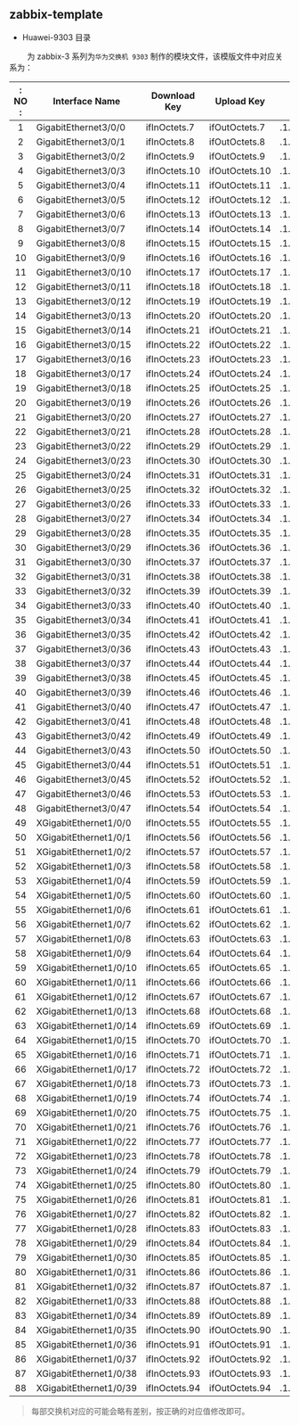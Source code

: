 ## zabbix-template

- Huawei-9303 目录

 &emsp;&emsp; 为 zabbix-3 系列为`华为交换机 9303` 制作的模块文件，该模版文件中对应关系为：
 
|:  NO :|       Interface Name      |   Download  Key   |    Upload Key     |           Upload OID        |     Download OID         |
|:-----:| ------------------------- | ----------------- | ----------------- | --------------------------- | ------------------------ |
|	1	|	GigabitEthernet3/0/0	|	ifInOctets.7	|	ifOutOctets.7	|	.1.3.6.1.2.1.2.2.1.10.7	  |	.1.3.6.1.2.1.2.2.1.16.7	 |
|	2	|	GigabitEthernet3/0/1	|	ifInOctets.8	|	ifOutOctets.8	|	.1.3.6.1.2.1.2.2.1.10.8	  |	.1.3.6.1.2.1.2.2.1.16.8	 |
|	3	|	GigabitEthernet3/0/2	|	ifInOctets.9	|	ifOutOctets.9	|	.1.3.6.1.2.1.2.2.1.10.9	  |	.1.3.6.1.2.1.2.2.1.16.9	 |
|	4	|	GigabitEthernet3/0/3	|	ifInOctets.10	|	ifOutOctets.10	|	.1.3.6.1.2.1.2.2.1.10.10  |	.1.3.6.1.2.1.2.2.1.16.10 |
|	5	|	GigabitEthernet3/0/4	|	ifInOctets.11	|	ifOutOctets.11	|	.1.3.6.1.2.1.2.2.1.10.11  |	.1.3.6.1.2.1.2.2.1.16.11 |
|	6	|	GigabitEthernet3/0/5	|	ifInOctets.12	|	ifOutOctets.12	|	.1.3.6.1.2.1.2.2.1.10.12  |	.1.3.6.1.2.1.2.2.1.16.12 |
|	7	|	GigabitEthernet3/0/6	|	ifInOctets.13	|	ifOutOctets.13	|	.1.3.6.1.2.1.2.2.1.10.13  |	.1.3.6.1.2.1.2.2.1.16.13 |
|	8	|	GigabitEthernet3/0/7	|	ifInOctets.14	|	ifOutOctets.14	|	.1.3.6.1.2.1.2.2.1.10.14  |	.1.3.6.1.2.1.2.2.1.16.14 |
|	9	|	GigabitEthernet3/0/8	|	ifInOctets.15	|	ifOutOctets.15	|	.1.3.6.1.2.1.2.2.1.10.15  |	.1.3.6.1.2.1.2.2.1.16.15 |
|	10	|	GigabitEthernet3/0/9	|	ifInOctets.16	|	ifOutOctets.16	|	.1.3.6.1.2.1.2.2.1.10.16  |	.1.3.6.1.2.1.2.2.1.16.16 |
|	11	|	GigabitEthernet3/0/10	|	ifInOctets.17	|	ifOutOctets.17	|	.1.3.6.1.2.1.2.2.1.10.17  |	.1.3.6.1.2.1.2.2.1.16.17 |
|	12	|	GigabitEthernet3/0/11	|	ifInOctets.18	|	ifOutOctets.18	|	.1.3.6.1.2.1.2.2.1.10.18  |	.1.3.6.1.2.1.2.2.1.16.18 |
|	13	|	GigabitEthernet3/0/12	|	ifInOctets.19	|	ifOutOctets.19	|	.1.3.6.1.2.1.2.2.1.10.19  |	.1.3.6.1.2.1.2.2.1.16.19 |
|	14	|	GigabitEthernet3/0/13	|	ifInOctets.20	|	ifOutOctets.20	|	.1.3.6.1.2.1.2.2.1.10.20  |	.1.3.6.1.2.1.2.2.1.16.20 |
|	15	|	GigabitEthernet3/0/14	|	ifInOctets.21	|	ifOutOctets.21	|	.1.3.6.1.2.1.2.2.1.10.21  |	.1.3.6.1.2.1.2.2.1.16.21 |
|	16	|	GigabitEthernet3/0/15	|	ifInOctets.22	|	ifOutOctets.22	|	.1.3.6.1.2.1.2.2.1.10.22  |	.1.3.6.1.2.1.2.2.1.16.22 |
|	17	|	GigabitEthernet3/0/16	|	ifInOctets.23	|	ifOutOctets.23	|	.1.3.6.1.2.1.2.2.1.10.23  |	.1.3.6.1.2.1.2.2.1.16.23 |
|	18	|	GigabitEthernet3/0/17	|	ifInOctets.24	|	ifOutOctets.24	|	.1.3.6.1.2.1.2.2.1.10.24  |	.1.3.6.1.2.1.2.2.1.16.24 |
|	19	|	GigabitEthernet3/0/18	|	ifInOctets.25	|	ifOutOctets.25	|	.1.3.6.1.2.1.2.2.1.10.25  |	.1.3.6.1.2.1.2.2.1.16.25 |
|	20	|	GigabitEthernet3/0/19	|	ifInOctets.26	|	ifOutOctets.26	|	.1.3.6.1.2.1.2.2.1.10.26  |	.1.3.6.1.2.1.2.2.1.16.26 |
|	21	|	GigabitEthernet3/0/20	|	ifInOctets.27	|	ifOutOctets.27	|	.1.3.6.1.2.1.2.2.1.10.27  |	.1.3.6.1.2.1.2.2.1.16.27 |
|	22	|	GigabitEthernet3/0/21	|	ifInOctets.28	|	ifOutOctets.28	|	.1.3.6.1.2.1.2.2.1.10.28  |	.1.3.6.1.2.1.2.2.1.16.28 |
|	23	|	GigabitEthernet3/0/22	|	ifInOctets.29	|	ifOutOctets.29	|	.1.3.6.1.2.1.2.2.1.10.29  |	.1.3.6.1.2.1.2.2.1.16.29 |
|	24	|	GigabitEthernet3/0/23	|	ifInOctets.30	|	ifOutOctets.30	|	.1.3.6.1.2.1.2.2.1.10.30  |	.1.3.6.1.2.1.2.2.1.16.30 |
|	25	|	GigabitEthernet3/0/24	|	ifInOctets.31	|	ifOutOctets.31	|	.1.3.6.1.2.1.2.2.1.10.31  |	.1.3.6.1.2.1.2.2.1.16.31 |
|	26	|	GigabitEthernet3/0/25	|	ifInOctets.32	|	ifOutOctets.32	|	.1.3.6.1.2.1.2.2.1.10.32  |	.1.3.6.1.2.1.2.2.1.16.32 |
|	27	|	GigabitEthernet3/0/26	|	ifInOctets.33	|	ifOutOctets.33	|	.1.3.6.1.2.1.2.2.1.10.33  |	.1.3.6.1.2.1.2.2.1.16.33 |
|	28	|	GigabitEthernet3/0/27	|	ifInOctets.34	|	ifOutOctets.34	|	.1.3.6.1.2.1.2.2.1.10.34  |	.1.3.6.1.2.1.2.2.1.16.34 |
|	29	|	GigabitEthernet3/0/28	|	ifInOctets.35	|	ifOutOctets.35	|	.1.3.6.1.2.1.2.2.1.10.35  |	.1.3.6.1.2.1.2.2.1.16.35 |
|	30	|	GigabitEthernet3/0/29	|	ifInOctets.36	|	ifOutOctets.36	|	.1.3.6.1.2.1.2.2.1.10.36  |	.1.3.6.1.2.1.2.2.1.16.36 |
|	31	|	GigabitEthernet3/0/30	|	ifInOctets.37	|	ifOutOctets.37	|	.1.3.6.1.2.1.2.2.1.10.37  |	.1.3.6.1.2.1.2.2.1.16.37 |
|	32	|	GigabitEthernet3/0/31	|	ifInOctets.38	|	ifOutOctets.38	|	.1.3.6.1.2.1.2.2.1.10.38  |	.1.3.6.1.2.1.2.2.1.16.38 |
|	33	|	GigabitEthernet3/0/32	|	ifInOctets.39	|	ifOutOctets.39	|	.1.3.6.1.2.1.2.2.1.10.39  |	.1.3.6.1.2.1.2.2.1.16.39 |
|	34	|	GigabitEthernet3/0/33	|	ifInOctets.40	|	ifOutOctets.40	|	.1.3.6.1.2.1.2.2.1.10.40  |	.1.3.6.1.2.1.2.2.1.16.40 |
|	35	|	GigabitEthernet3/0/34	|	ifInOctets.41	|	ifOutOctets.41	|	.1.3.6.1.2.1.2.2.1.10.41  |	.1.3.6.1.2.1.2.2.1.16.41 |
|	36	|	GigabitEthernet3/0/35	|	ifInOctets.42	|	ifOutOctets.42	|	.1.3.6.1.2.1.2.2.1.10.42  |	.1.3.6.1.2.1.2.2.1.16.42 |
|	37	|	GigabitEthernet3/0/36	|	ifInOctets.43	|	ifOutOctets.43	|	.1.3.6.1.2.1.2.2.1.10.43  |	.1.3.6.1.2.1.2.2.1.16.43 |
|	38	|	GigabitEthernet3/0/37	|	ifInOctets.44	|	ifOutOctets.44	|	.1.3.6.1.2.1.2.2.1.10.44  |	.1.3.6.1.2.1.2.2.1.16.44 |
|	39	|	GigabitEthernet3/0/38	|	ifInOctets.45	|	ifOutOctets.45	|	.1.3.6.1.2.1.2.2.1.10.45  |	.1.3.6.1.2.1.2.2.1.16.45 |
|	40	|	GigabitEthernet3/0/39	|	ifInOctets.46	|	ifOutOctets.46	|	.1.3.6.1.2.1.2.2.1.10.46  |	.1.3.6.1.2.1.2.2.1.16.46 |
|	41	|	GigabitEthernet3/0/40	|	ifInOctets.47	|	ifOutOctets.47	|	.1.3.6.1.2.1.2.2.1.10.47  |	.1.3.6.1.2.1.2.2.1.16.47 |
|	42	|	GigabitEthernet3/0/41	|	ifInOctets.48	|	ifOutOctets.48	|	.1.3.6.1.2.1.2.2.1.10.48  |	.1.3.6.1.2.1.2.2.1.16.48 |
|	43	|	GigabitEthernet3/0/42	|	ifInOctets.49	|	ifOutOctets.49	|	.1.3.6.1.2.1.2.2.1.10.49  |	.1.3.6.1.2.1.2.2.1.16.49 |
|	44	|	GigabitEthernet3/0/43	|	ifInOctets.50	|	ifOutOctets.50	|	.1.3.6.1.2.1.2.2.1.10.50  |	.1.3.6.1.2.1.2.2.1.16.50 |
|	45	|	GigabitEthernet3/0/44	|	ifInOctets.51	|	ifOutOctets.51	|	.1.3.6.1.2.1.2.2.1.10.51  |	.1.3.6.1.2.1.2.2.1.16.51 |
|	46	|	GigabitEthernet3/0/45	|	ifInOctets.52	|	ifOutOctets.52	|	.1.3.6.1.2.1.2.2.1.10.52  |	.1.3.6.1.2.1.2.2.1.16.52 |
|	47	|	GigabitEthernet3/0/46	|	ifInOctets.53	|	ifOutOctets.53	|	.1.3.6.1.2.1.2.2.1.10.53  |	.1.3.6.1.2.1.2.2.1.16.53 |
|	48	|	GigabitEthernet3/0/47	|	ifInOctets.54	|	ifOutOctets.54	|	.1.3.6.1.2.1.2.2.1.10.54  |	.1.3.6.1.2.1.2.2.1.16.54 |
|	49	|	XGigabitEthernet1/0/0	|	ifInOctets.55	|	ifOutOctets.55	|	.1.3.6.1.2.1.2.2.1.10.55  |	.1.3.6.1.2.1.2.2.1.16.55 |
|	50	|	XGigabitEthernet1/0/1	|	ifInOctets.56	|	ifOutOctets.56	|	.1.3.6.1.2.1.2.2.1.10.56  |	.1.3.6.1.2.1.2.2.1.16.56 |
|	51	|	XGigabitEthernet1/0/2	|	ifInOctets.57	|	ifOutOctets.57	|	.1.3.6.1.2.1.2.2.1.10.57  |	.1.3.6.1.2.1.2.2.1.16.57 |
|	52	|	XGigabitEthernet1/0/3	|	ifInOctets.58	|	ifOutOctets.58	|	.1.3.6.1.2.1.2.2.1.10.58  |	.1.3.6.1.2.1.2.2.1.16.58 |
|	53	|	XGigabitEthernet1/0/4	|	ifInOctets.59	|	ifOutOctets.59	|	.1.3.6.1.2.1.2.2.1.10.59  |	.1.3.6.1.2.1.2.2.1.16.59 |
|	54	|	XGigabitEthernet1/0/5	|	ifInOctets.60	|	ifOutOctets.60	|	.1.3.6.1.2.1.2.2.1.10.60  |	.1.3.6.1.2.1.2.2.1.16.60 |
|	55	|	XGigabitEthernet1/0/6	|	ifInOctets.61	|	ifOutOctets.61	|	.1.3.6.1.2.1.2.2.1.10.61  |	.1.3.6.1.2.1.2.2.1.16.61 |
|	56	|	XGigabitEthernet1/0/7	|	ifInOctets.62	|	ifOutOctets.62	|	.1.3.6.1.2.1.2.2.1.10.62  |	.1.3.6.1.2.1.2.2.1.16.62 |
|	57	|	XGigabitEthernet1/0/8	|	ifInOctets.63	|	ifOutOctets.63	|	.1.3.6.1.2.1.2.2.1.10.63  |	.1.3.6.1.2.1.2.2.1.16.63 |
|	58	|	XGigabitEthernet1/0/9	|	ifInOctets.64	|	ifOutOctets.64	|	.1.3.6.1.2.1.2.2.1.10.64  |	.1.3.6.1.2.1.2.2.1.16.64 |
|	59	|	XGigabitEthernet1/0/10	|	ifInOctets.65	|	ifOutOctets.65	|	.1.3.6.1.2.1.2.2.1.10.65  |	.1.3.6.1.2.1.2.2.1.16.65 |
|	60	|	XGigabitEthernet1/0/11	|	ifInOctets.66	|	ifOutOctets.66	|	.1.3.6.1.2.1.2.2.1.10.66  |	.1.3.6.1.2.1.2.2.1.16.66 |
|	61	|	XGigabitEthernet1/0/12	|	ifInOctets.67	|	ifOutOctets.67	|	.1.3.6.1.2.1.2.2.1.10.67  |	.1.3.6.1.2.1.2.2.1.16.67 |
|	62	|	XGigabitEthernet1/0/13	|	ifInOctets.68	|	ifOutOctets.68	|	.1.3.6.1.2.1.2.2.1.10.68  |	.1.3.6.1.2.1.2.2.1.16.68 |
|	63	|	XGigabitEthernet1/0/14	|	ifInOctets.69	|	ifOutOctets.69	|	.1.3.6.1.2.1.2.2.1.10.69  |	.1.3.6.1.2.1.2.2.1.16.69 |
|	64	|	XGigabitEthernet1/0/15	|	ifInOctets.70	|	ifOutOctets.70	|	.1.3.6.1.2.1.2.2.1.10.70  |	.1.3.6.1.2.1.2.2.1.16.70 |
|	65	|	XGigabitEthernet1/0/16	|	ifInOctets.71	|	ifOutOctets.71	|	.1.3.6.1.2.1.2.2.1.10.71  |	.1.3.6.1.2.1.2.2.1.16.71 |
|	66	|	XGigabitEthernet1/0/17	|	ifInOctets.72	|	ifOutOctets.72	|	.1.3.6.1.2.1.2.2.1.10.72  |	.1.3.6.1.2.1.2.2.1.16.72 |
|	67	|	XGigabitEthernet1/0/18	|	ifInOctets.73	|	ifOutOctets.73	|	.1.3.6.1.2.1.2.2.1.10.73  |	.1.3.6.1.2.1.2.2.1.16.73 |
|	68	|	XGigabitEthernet1/0/19	|	ifInOctets.74	|	ifOutOctets.74	|	.1.3.6.1.2.1.2.2.1.10.74  |	.1.3.6.1.2.1.2.2.1.16.74 |
|	69	|	XGigabitEthernet1/0/20	|	ifInOctets.75	|	ifOutOctets.75	|	.1.3.6.1.2.1.2.2.1.10.75  |	.1.3.6.1.2.1.2.2.1.16.75 |
|	70	|	XGigabitEthernet1/0/21	|	ifInOctets.76	|	ifOutOctets.76	|	.1.3.6.1.2.1.2.2.1.10.76  |	.1.3.6.1.2.1.2.2.1.16.76 |
|	71	|	XGigabitEthernet1/0/22	|	ifInOctets.77	|	ifOutOctets.77	|	.1.3.6.1.2.1.2.2.1.10.77  |	.1.3.6.1.2.1.2.2.1.16.77 |
|	72	|	XGigabitEthernet1/0/23	|	ifInOctets.78	|	ifOutOctets.78	|	.1.3.6.1.2.1.2.2.1.10.78  |	.1.3.6.1.2.1.2.2.1.16.78 |
|	73	|	XGigabitEthernet1/0/24	|	ifInOctets.79	|	ifOutOctets.79	|	.1.3.6.1.2.1.2.2.1.10.79  |	.1.3.6.1.2.1.2.2.1.16.79 |
|	74	|	XGigabitEthernet1/0/25	|	ifInOctets.80	|	ifOutOctets.80	|	.1.3.6.1.2.1.2.2.1.10.80  |	.1.3.6.1.2.1.2.2.1.16.80 |
|	75	|	XGigabitEthernet1/0/26	|	ifInOctets.81	|	ifOutOctets.81	|	.1.3.6.1.2.1.2.2.1.10.81  |	.1.3.6.1.2.1.2.2.1.16.81 |
|	76	|	XGigabitEthernet1/0/27	|	ifInOctets.82	|	ifOutOctets.82	|	.1.3.6.1.2.1.2.2.1.10.82  |	.1.3.6.1.2.1.2.2.1.16.82 |
|	77	|	XGigabitEthernet1/0/28	|	ifInOctets.83	|	ifOutOctets.83	|	.1.3.6.1.2.1.2.2.1.10.83  |	.1.3.6.1.2.1.2.2.1.16.83 |
|	78	|	XGigabitEthernet1/0/29	|	ifInOctets.84	|	ifOutOctets.84	|	.1.3.6.1.2.1.2.2.1.10.84  |	.1.3.6.1.2.1.2.2.1.16.84 |
|	79	|	XGigabitEthernet1/0/30	|	ifInOctets.85	|	ifOutOctets.85	|	.1.3.6.1.2.1.2.2.1.10.85  |	.1.3.6.1.2.1.2.2.1.16.85 |
|	80	|	XGigabitEthernet1/0/31	|	ifInOctets.86	|	ifOutOctets.86	|	.1.3.6.1.2.1.2.2.1.10.86  |	.1.3.6.1.2.1.2.2.1.16.86 |
|	81	|	XGigabitEthernet1/0/32	|	ifInOctets.87	|	ifOutOctets.87	|	.1.3.6.1.2.1.2.2.1.10.87  |	.1.3.6.1.2.1.2.2.1.16.87 |
|	82	|	XGigabitEthernet1/0/33	|	ifInOctets.88	|	ifOutOctets.88	|	.1.3.6.1.2.1.2.2.1.10.88  |	.1.3.6.1.2.1.2.2.1.16.88 |
|	83	|	XGigabitEthernet1/0/34	|	ifInOctets.89	|	ifOutOctets.89	|	.1.3.6.1.2.1.2.2.1.10.89  |	.1.3.6.1.2.1.2.2.1.16.89 |
|	84	|	XGigabitEthernet1/0/35	|	ifInOctets.90	|	ifOutOctets.90	|	.1.3.6.1.2.1.2.2.1.10.90  |	.1.3.6.1.2.1.2.2.1.16.90 |
|	85	|	XGigabitEthernet1/0/36	|	ifInOctets.91	|	ifOutOctets.91	|	.1.3.6.1.2.1.2.2.1.10.91  |	.1.3.6.1.2.1.2.2.1.16.91 |
|	86	|	XGigabitEthernet1/0/37	|	ifInOctets.92	|	ifOutOctets.92	|	.1.3.6.1.2.1.2.2.1.10.92  |	.1.3.6.1.2.1.2.2.1.16.92 |
|	87	|	XGigabitEthernet1/0/38	|	ifInOctets.93	|	ifOutOctets.93	|	.1.3.6.1.2.1.2.2.1.10.93  |	.1.3.6.1.2.1.2.2.1.16.93 |
|	88	|	XGigabitEthernet1/0/39	|	ifInOctets.94	|	ifOutOctets.94	|	.1.3.6.1.2.1.2.2.1.10.94  |	.1.3.6.1.2.1.2.2.1.16.94 |

> 每部交换机对应的可能会略有差别，按正确的对应值修改即可。

 
